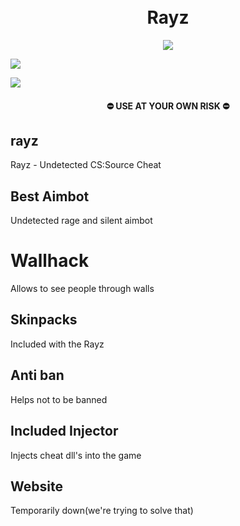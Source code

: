 <h1 align="center">
<br>Rayz
</h1>
<p align="center">
<a href="https://en.wikipedia.org/wiki/C%2B%2B"><img src="https://img.shields.io/badge/build-C++-blue?style=flat&label=Language&logo=visualstudio&logoColor=%231082c3"></a>

<a href="https://store.steampowered.com/app/240/CounterStrike_Source"><img src="https://img.shields.io/badge/Game-CSS-Red?style=flat&logo=image%2Fsvg%252bxml&logoColor=white&labelColor=gray&color=red
"></a>

<a href="https://github.com/brokenmoony/rayz/releases"><img src="https://img.shields.io/badge/Download-Rayz?style=flat&logo=DocuSign&logoColor=orange&labelColor=gray&color=orange
"></a>
</p>
<h4 align="center">
  ⛔ USE AT YOUR OWN RISK ⛔
</h4>

## rayz
Rayz - Undetected CS:Source Cheat
## Best Aimbot
Undetected rage and silent aimbot
# Wallhack
Allows to see people through walls
## Skinpacks
Included with the Rayz
## Anti ban
Helps not to be banned
## Included Injector
Injects cheat dll's into the game 
## Website
Temporarily down(we're trying to solve that)
